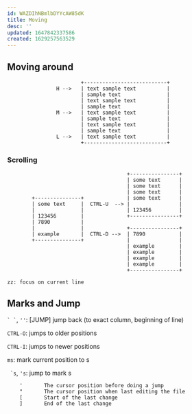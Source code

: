 ```yaml
---
id: WAZDIhNBmlbDYYcAW85dK
title: Moving
desc: ''
updated: 1647842337586
created: 1629257563529
---
```


## Moving around

```text
                        +---------------------------+
                H -->   | text sample text          |
                        | sample text               |
                        | text sample text          |
                        | sample text               |
                M -->   | text sample text          |
                        | sample text               |
                        | text sample text          |
                        | sample text               |
                L -->   | text sample text          |
                        +---------------------------+
```

### Scrolling

```text
                                       +----------------+
                                       | some text      |
                                       | some text      |
                                       | some text      |
        +---------------+              | some text      |
        | some text     |  CTRL-U  --> |                |
        |               |              | 123456         |
        | 123456        |              +----------------+
        | 7890          |
        |               |              +----------------+
        | example       |  CTRL-D -->  | 7890           |
        +---------------+              |                |
                                       | example        |
                                       | example        |
                                       | example        |
                                       | example        |
                                       +----------------+

zz: focus on current line
```

## Marks and Jump

`` ` ` ``, `''`: [JUMP] jump back (to exact column, beginning of line)

`CTRL-O`: jumps to older positions

`CTRL-I`: jumps to newer positions

`ms`: mark current position to s

`` `s``, `'s`: jump to mark s

        '       The cursor position before doing a jump
        "       The cursor position when last editing the file
        [       Start of the last change
        ]       End of the last change
